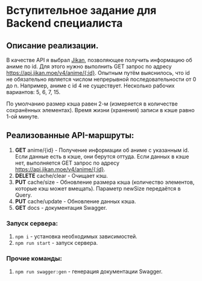 
# Вступительное задание для Backend специалиста

## Описание реализации.
В качестве API я выбрал [Jikan](https://jikan.moe/), позволяющее получить информацию об аниме по id. Для этого нужно выполнить GET запрос по адресу https://api.jikan.moe/v4/anime/{:id}. Опытным путём выяснилось, что id не обязательно является числом непрерывной последовательности от 0 до n. Например, аниме с id 4 не существует. Несколько рабочих вариантов: 5, 6, 7, 15.

По умолчанию размер кэша равен 2-м (измеряется в количестве сохранённых элементах). Время жизни (хранения) записи в кэше равно 1-ой минуте.

## Реализованные API-маршруты:

1. **GET** anime/{id} - Получение информации об аниме с указанным id. Если данные есть в кэше, они берутся оттуда. Если данных в кэше нет, выполняется GET запрос по адресу https://api.jikan.moe/v4/anime/{:id}.
2. **DELETE** cache/clear - Очищает кэш.
3. **PUT** cache/size - Обновление размера кэша (количество элементов, которые кэш может вмещать). Параметр newSize передаётся в Query.
4. **PUT** cache/update - Обновление данных кэша.
5. **GET** docs - документация Swagger.

### Запуск сервера:

1. ```npm i``` - установка необходимых зависимостей.
2. ```npm run start``` - запуск сервера.

### Прочие команды:

1. ```npm run swagger:gen``` - генерация документации Swagger.
